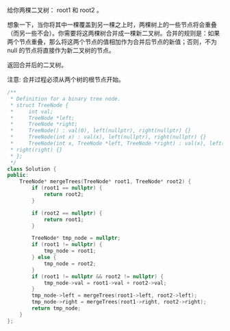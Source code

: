 给你两棵二叉树： root1 和 root2 。

想象一下，当你将其中一棵覆盖到另一棵之上时，两棵树上的一些节点将会重叠（而另一些不会）。你需要将这两棵树合并成一棵新二叉树。合并的规则是：如果两个节点重叠，那么将这两个节点的值相加作为合并后节点的新值；否则，不为 null 的节点将直接作为新二叉树的节点。

返回合并后的二叉树。

注意: 合并过程必须从两个树的根节点开始。

``` cpp
/**
 * Definition for a binary tree node.
 * struct TreeNode {
 *     int val;
 *     TreeNode *left;
 *     TreeNode *right;
 *     TreeNode() : val(0), left(nullptr), right(nullptr) {}
 *     TreeNode(int x) : val(x), left(nullptr), right(nullptr) {}
 *     TreeNode(int x, TreeNode *left, TreeNode *right) : val(x), left(left),
 * right(right) {}
 * };
 */
class Solution {
public:
    TreeNode* mergeTrees(TreeNode* root1, TreeNode* root2) {
        if (root1 == nullptr) {
            return root2;
        }

        if (root2 == nullptr) {
            return root1;
        }

        TreeNode* tmp_node = nullptr;
        if (root1 != nullptr) {
            tmp_node = root1;
        } else {
            tmp_node = root2;
        }
        if (root1 != nullptr && root2 != nullptr) {
            tmp_node->val = root1->val + root2->val;
        }
        tmp_node->left = mergeTrees(root1->left, root2->left);
        tmp_node->right = mergeTrees(root1->right, root2->right);
        return tmp_node;
    }
};

```
